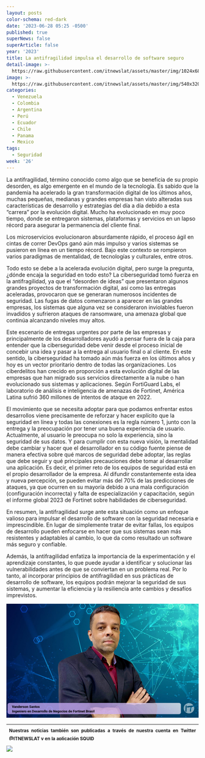 ```yaml
---
layout: posts
color-schema: red-dark
date: '2023-06-28 05:25 -0500'
published: true
superNews: false
superArticle: false
year: '2023'
title: La antifragilidad impulsa el desarrollo de software seguro
detail-image: >-
  https://raw.githubusercontent.com/itnewslat/assets/master/img/1024x680/Vanderson-Santos-g.jpg
image: >-
  https://raw.githubusercontent.com/itnewslat/assets/master/img/540x320/Vanderson-Santos-p.jpg
categories:
  - Venezuela
  - Colombia
  - Argentina
  - Perú
  - Ecuador
  - Chile
  - Panama
  - Mexico
tags:
  - Seguridad
week: '26'
---
```

La antifragilidad, término conocido como algo que se beneficia de su propio desorden, es algo emergente en el mundo de la tecnología. Es sabido que la pandemia ha acelerado la gran transformación digital de los últimos años, muchas pequeñas, medianas y grandes empresas han visto alteradas sus características de desarrollo y estrategias del día a día debido a esta “carrera” por la evolución digital. Mucho ha evolucionado en muy poco tiempo, donde se entregaron sistemas, plataformas y servicios en un lapso récord para asegurar la permanencia del cliente final.
 
Los microservicios evolucionaron absurdamente rápido, el proceso ágil en cintas de correr DevOps ganó aún más impulso y varios sistemas se pusieron en línea en un tiempo récord. Bajo este contexto se rompieron varios paradigmas de mentalidad, de tecnologías y culturales, entre otros.
 
Todo esto se debe a la acelerada evolución digital, pero surge la pregunta, ¿dónde encaja la seguridad en todo esto? La ciberseguridad tomó fuerza en la antifragilidad, ya que el “desorden de ideas” que presentaron algunos grandes proyectos de transformación digital, así como las entregas aceleradas, provocaron que se generaran numerosos incidentes de seguridad. Las fugas de datos comenzaron a aparecer en las grandes empresas, los sistemas que alguna vez se consideraron inviolables fueron invadidos y sufrieron ataques de ransomware, una amenaza global que continúa alcanzando niveles muy altos.
 
Este escenario de entregas urgentes por parte de las empresas y principalmente de los desarrolladores ayudó a pensar fuera de la caja para entender que la ciberseguridad debe venir desde el proceso inicial de concebir una idea y pasar a la entrega al usuario final o al cliente. En este sentido, la ciberseguridad ha tomado aún más fuerza en los últimos años y hoy es un vector prioritario dentro de todas las organizaciones. Los ciberdelitos han crecido en proporción a esta evolución digital de las empresas que han migrado sus servicios directamente a la nube o han evolucionado sus sistemas y aplicaciones. Según FortiGuard Labs, el laboratorio de análisis e inteligencia de amenazas de Fortinet, América Latina sufrió 360 millones de intentos de ataque en 2022.
 
El movimiento que se necesita adoptar para que podamos enfrentar estos desarrollos viene precisamente de reforzar y hacer explícito que la seguridad en línea y todas las conexiones es la regla número 1, junto con la entrega y la preocupación por tener una buena experiencia de usuario. Actualmente, al usuario le preocupa no solo la experiencia, sino la seguridad de sus datos. Y para cumplir con esta nueva visión, la mentalidad debe cambiar y hacer que el desarrollador en su código fuente piense de manera efectiva sobre qué marcos de seguridad debe adoptar, las reglas que debe seguir y qué principales precauciones debe tomar al desarrollar una aplicación. Es decir, el primer reto de los equipos de seguridad está en el propio desarrollador de la empresa. Al difundir constantemente esta idea y nueva percepción, se pueden evitar más del 70% de las predicciones de ataques, ya que ocurren en su mayoría debido a una mala configuración (configuración incorrecta) y falta de especialización y capacitación, según el informe global 2023 de Fortinet sobre habilidades de ciberseguridad.  
 
En resumen, la antifragilidad surge ante esta situación como un enfoque valioso para impulsar el desarrollo de software con la seguridad necesaria e imprescindible. En lugar de simplemente tratar de evitar fallas, los equipos de desarrollo pueden enfocarse en hacer que sus sistemas sean más resistentes y adaptables al cambio, lo que da como resultado un software más seguro y confiable.
 
Además, la antifragilidad enfatiza la importancia de la experimentación y el aprendizaje constantes, lo que puede ayudar a identificar y solucionar las vulnerabilidades antes de que se conviertan en un problema real. Por lo tanto, al incorporar principios de antifragilidad en sus prácticas de desarrollo de software, los equipos podrán mejorar la seguridad de sus sistemas, y aumentar la eficiencia y la resiliencia ante cambios y desafíos imprevistos.

![](https://raw.githubusercontent.com/itnewslat/assets/master/img/540x320/Vanderson-Santos-p.jpg)

<table style="height: 42px;" width="569">
<tbody>
<tr>
<td style="text-align: justify;"><sub><strong>Nuestras noticias también son publicadas a través de nuestra cuenta en Twitter <a href="https://twitter.com/itnewslat?lang=es">@ITNEWSLAT</a> y en la aplicación <a href="https://squidapp.co/en/">SQUID</a></strong></sub></td>
</tr>
</tbody>
</table>
<img src="https://tracker.metricool.com/c3po.jpg?hash=56f88a41e39ab42c063cc51676587a04"/>